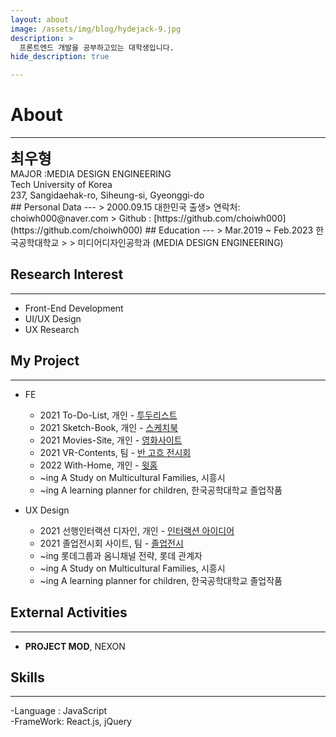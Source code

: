 ```yaml
---
layout: about
image: /assets/img/blog/hydejack-9.jpg
description: >
  프론트엔드 개발을 공부하고있는 대학생입니다.
hide_description: true

---
```


# About

<!--author-->

***
<div>
<span style="font-size:170%;font-weight:bold"> 최우형
</span>
</div>
<div>MAJOR :MEDIA DESIGN ENGINEERING</div>

<div>Tech University of Korea</div>

<div>237, Sangidaehak-ro, Siheung-si, Gyeonggi-do</div>
## Personal Data
---
> 2000.09.15 대한민국 출생> 연락처: choiwh000@naver.com
> Github : [https://github.com/choiwh000](https://github.com/choiwh000) ## Education
---
> Mar.2019 ~ Feb.2023 한국공학대학교
>
> 미디어디자인공학과 (MEDIA DESIGN ENGINEERING)

## Research Interest
---
* Front-End Development
* UI/UX Design
* UX Research

## My Project
---
* FE
  + 2021 To-Do-List, 개인 - [투두리스트](https://choiwh000.github.io/Vanilla-JS/)
  + 2021 Sketch-Book, 개인 - [스케치북](https://choiwh000.github.io/Paint-JS/)
  + 2021 Movies-Site, 개인 - [영화사이트](https://choiwh000.github.io/Movies/)
  + 2021 VR-Contents, 팀 - [반 고흐 전시회](/assets/pdf/VR-contents.pdf)
  <!-- + 2021 Weather-App, 개인 - [날씨 앱](https://choiwh000.github.io/weather-app/) -->
  + 2022 With-Home, 개인 - [윗홈](https://choiwh000.github.io/WithHome/)
  + ~ing A Study on Multicultural Families, 시흥시
  + ~ing A learning planner for children, 한국공학대학교 졸업작품

* UX Design
  + 2021 선행인터랙션 디자인, 개인 - [인터랙션 아이디어](/assets/pdf/Interaction-Idea.pdf)
  + 2021 졸업전시회 사이트, 팀 - [졸업전시](https://choiwh000.github.io/portfolio/ux-p/2021-12-20-zolzak_site_ux/)
  + ~ing 롯데그룹과 옴니채널 전략, 롯데 관계자
  + ~ing A Study on Multicultural Families, 시흥시
  + ~ing A learning planner for children, 한국공학대학교 졸업작품

## External Activities
---
* <strong>PROJECT MOD</strong>, NEXON

## Skills
---
-Language : JavaScript <br>
-FrameWork: React.js, jQuery <br>
